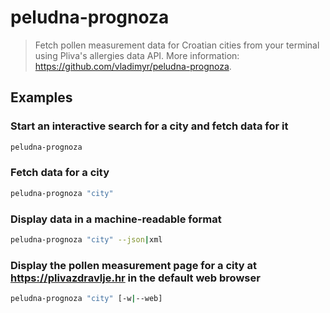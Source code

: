# peludna-prognoza

> Fetch pollen measurement data for Croatian cities from your terminal using Pliva's allergies data API. More information: <https://github.com/vladimyr/peludna-prognoza>.

## Examples

### Start an interactive search for a city and fetch data for it

```bash
peludna-prognoza
```

### Fetch data for a city

```bash
peludna-prognoza "city"
```

### Display data in a machine-readable format

```bash
peludna-prognoza "city" --json|xml
```

### Display the pollen measurement page for a city at <https://plivazdravlje.hr> in the default web browser

```bash
peludna-prognoza "city" [-w|--web]
```
